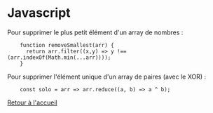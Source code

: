 <h1>Javascript</h1>


Pour supprimer le plus petit élément d'un array de nombres :

        function removeSmallest(arr) {
          return arr.filter((x,y) => y !== (arr.indexOf(Math.min(...arr))));
        }
        
        
Pour supprimer l'élément unique d'un array de paires (avec le XOR) : 
        
        const solo = arr => arr.reduce((a, b) => a ^ b);
        
        

[Retour à l'accueil](readme.md)
